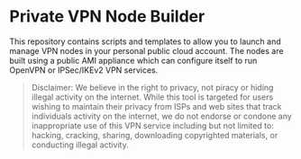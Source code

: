 # Private VPN Node Builder

This repository contains scripts and templates to allow you to launch and manage VPN nodes in your personal public cloud account. The nodes are built using a public AMI appliance which can configure itself to run OpenVPN or IPSec/IKEv2 VPN services.

> Disclaimer: We believe in the right to privacy, not piracy or hiding illegal activity on the internet. While this tool is targeted for users wishing to maintain their privacy from ISPs and web sites that track individuals activity on the internet, we do not endorse or condone any inappropriate use of this VPN service including but not limited to: hacking, cracking, sharing, downloading copyrighted materials, or conducting illegal activity. 
